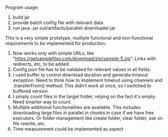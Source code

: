 Program usage:
1. build jar
2. provide batch config file with relevant data
3. run java -jar out/artifacts/parallel-downloader.jar <path>

This is a very simple prototype, multiple functional and non-functional requirements to be implemented for production.
1. Now works only with simple URLs, like "https://getsamplefiles.com/download/zip/sample-5.zip". Links with redirects, etc, to be added.
2. Config json file has to be validated for relevant values in all fields.
3. I used buffer to control download duration and generate timeout exception. Need to think how to implement timeout using channels and .transferFrom() method. This didn't work at once, so I switched to buffered version.
4. I simply count files in the target folder, relying on the fact it's empty. Need smarter way to count.
5. Multiple additional functionalities are available. This includes downloading large files in parallel in chunks in case if we have free executors. Or folder management like create folder, clear folder, ask on file rewrite, etc.
6. Time measurement could be implemented as aspect 
